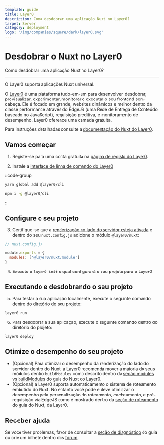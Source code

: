 ```yaml
---
template: guide
title: Layer0
description: Como desdobrar uma aplicação Nuxt no Layer0?
target: Server
category: deployment
logo: "/img/companies/square/dark/layer0.svg"
---
```

# Desdobrar o Nuxt no Layer0

Como desdobrar uma aplicação Nuxt no Layer0?

---

O Layer0 suporta aplicações Nuxt universal.

O [Layer0](https://www.layer0.co) é uma plataforma tudo-em-um para desenvolver, desdobrar, previsualizar, experimentar, monitorar e executar o seu frontend sem-cabeça. Ele é focado em grande, websites dinâmicos e melhor dentro da classe performance através do EdgeJS (uma Rede de Entrega de Conteúdo baseado no JavaScript), requisição preditiva, e monitoramento de desempenho. Layer0 oference uma camada gratuita.

Para instruções detalhadas consulte a [documentação do Nuxt do Layer0](https://docs.layer0.co/guides/nuxt).

## Vamos começar

1. Registe-se para uma conta gratuita na [página de registo do Layer0](https://app.layer0.co/signup).

2. Instale a [interface de linha de comando do Layer0](https://docs.layer0.co/guides/cli)



::code-group
```bash [Yarn]
yarn global add @layer0/cli
```
```bash [NPM]
npm i -g @layer0/cli
```
::



## Configure o seu projeto

3. Certifique-se que a [renderização no lado do servidor esteja ativada](/docs/configuration-glossary/configuration-ssr) e dentro do seu `nuxt.config.js` adicione o módulo `@layer0/nuxt`:

```js
// nuxt.config.js

module.exports = {
  modules: ['@layer0/nuxt/module']
}
```

4. Execute o `layer0 init` o qual configurará o seu projeto para o Layer0

## Executando e desdobrando o seu projeto

5. Para testar a sua aplicação localmente, execute o seguinte comando dentro do diretório do seu projeto:

```js
layer0 run
```

6. Para desdobrar a sua aplicação, execute o seguinte comando dentro do diretório do projeto:

```js
layer0 deploy
```

## Otimize o desempenho do seu projeto

- (Opcional) Para otimizar o desempenho da renderização do lado do servidor dentro do Nuxt, a Layer0 recomenda mover a maioria do seus módulos dentro `buildModules` como descrito dentro da [seção modules vs buildModules](https://docs.layer0.co/guides/nuxt#section_modules_vs_buildmodules) do guia do Nuxt do Layer0.
- (Opcional) a Layer0 suporta automaticamento o sistema de roteamento embutido do Nuxt. No entanto você pode e deve otimiazar o desempenho pela personalização do roteamento, cacheamento, e pré-requisição via EdgeJS como é mostrado dentro da [seção de roteamento](https://docs.layer0.co/guides/nuxt#section_routing) do guia do Nuxt, da Layer0.

## Receber ajuda

Se você tiver problemas, favor de consultar a [seção de diagnóstico](https://docs.layer0.co/guides/nuxt#section_troubleshooting) do guia ou crie um bilhete dentro dos [fórum](https://forum.layer0.co).
